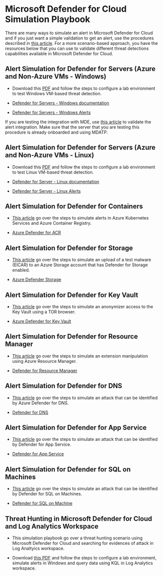 
# Microsoft Defender for Cloud Simulation Playbook

There are many ways to simulate an alert in Microsoft Defender for Cloud and if you just want a simple validation to get an alert, use the procedures described in [this article](https://docs.microsoft.com/en-us/azure/security-center/security-center-alert-validation). For a more scenario-based approach, you have the resources below that you can use to validate different threat detections capabilities available in Microsoft Defender for Cloud.

## Alert Simulation for  Defender for Servers (Azure and Non-Azure VMs - Windows)

- Download this [PDF](https://github.com/Azure/Microsoft-Defender-for-Cloud/blob/main/Simulations/Microsoft%20Defender%20for%20Cloud%20Security%20Alerts%20Playbook_v3.pdf) and follow the steps to configure a lab environment to test Windows VM-based threat detection.

- [Defender for Servers - Windows documentation](https://docs.microsoft.com/en-us/azure/security-center/security-center-alerts-iaas#windows-)

- [Defender for Servers - Windows Alerts](https://docs.microsoft.com/en-us/azure/security-center/alerts-reference#alerts-windows)

If you are testing the integration with MDE, use [this article](https://docs.microsoft.com/en-us/azure/security-center/security-center-wdatp#test-the-feature) to validate the alert integration. Make sure that the server that you are testing this procedure is already onboarded and using MDATP.

## Alert Simulation for  Defender for Servers (Azure and Non-Azure VMs - Linux)

- Download this [PDF](https://github.com/Azure/Microsoft-Defender-for-Cloud/blob/main/Simulations/Microsoft%20Defender%20for%20cloud%20Linux%20Detections%20V3.pdf) and follow the steps to configure a lab environment to test Linux VM-based threat detection.

- [Defender for Server - Linux documentation](https://docs.microsoft.com/en-us/azure/security-center/security-center-alerts-iaas#linux-)

- [Defender for Server - Linux Alerts](https://docs.microsoft.com/en-us/azure/security-center/alerts-reference#alerts-linux)


## Alert Simulation for  Defender for Containers
- [This article](https://techcommunity.microsoft.com/t5/azure-security-center/how-to-demonstrate-the-new-containers-features-in-azure-security/ba-p/1011270) go over the steps to simulate alerts in Azure Kubernetes Services and Azure Container Registry.

- [Azure Defender for ACR](https://docs.microsoft.com/en-us/azure/security-center/defender-for-container-registries-introduction)


## Alert Simulation for Defender for Storage
- [This article](https://techcommunity.microsoft.com/t5/azure-security-center/validating-atp-for-azure-storage-detections-in-azure-security/ba-p/1068131) go over the steps to simulate an upload of a test malware (EICAR) to an Azure Storage account that has Defender for Storage enabled.

- [Azure Defender Storage](https://docs.microsoft.com/en-us/azure/security-center/defender-for-storage-introduction)

## Alert Simulation for Defender for Key Vault
- [This article](https://techcommunity.microsoft.com/t5/azure-security-center/validating-azure-key-vault-threat-detection-in-azure-security/ba-p/1220336) go over the steps to simulate an anonymizer access to the Key Vault using a TOR browser.

- [Azure Defender for Key Vault](https://docs.microsoft.com/en-us/azure/security-center/defender-for-key-vault-introduction)

## Alert Simulation for Defender for Resource Manager
- [This article](https://techcommunity.microsoft.com/t5/azure-security-center/validating-azure-defender-for-resource-manager-alerts/ba-p/2227469) go over the steps to simulate an extension manipulation using Azure Resource Manager.

- [Defender for Resource Manager](https://docs.microsoft.com/en-us/azure/security-center/defender-for-resource-manager-introduction)

## Alert Simulation for Defender for DNS
- [This article](https://techcommunity.microsoft.com/t5/azure-security-center/validating-azure-defender-for-dns-alerts/ba-p/2227845) go over the steps to simulate an attack that can be identified by Azure Defender for DNS.

- [Defender for DNS](https://docs.microsoft.com/en-us/azure/security-center/defender-for-dns-introduction)

## Alert Simulation for Defender for App Service
- [This article](https://techcommunity.microsoft.com/t5/azure-security-center/azure-defender-poc-series-azure-defender-for-app-service/ba-p/2652443) go over the steps to simulate an attack that can be identified by Defender for App Service.

- [Defender for App Service](https://docs.microsoft.com/en-us/azure/security-center/defender-for-app-service-introduction)

## Alert Simulation for Defender for SQL on Machines
- [This article](https://techcommunity.microsoft.com/t5/microsoft-defender-for-cloud/validating-alerts-on-microsoft-defender-for-sql-on-machines/ba-p/3070714) go over the steps to simulate an attack that can be identified by Defender for SQL on Machines.

- [Defender for SQL on Machine](https://docs.microsoft.com/en-us/azure/defender-for-cloud/defender-for-sql-usage)

## Threat Hunting in Microsoft Defender for Cloud and Log Analytics Workspace

- This simulation playbook go over a threat hunting scenario using Microsoft Defender for Cloud and searching for evidences of attack in Log Analtyics workspace.

- Download [this PDF](https://github.com/Azure/Azure-Security-Center/blob/master/Simulations/Azure%20Security%20Center%20Hunting%20Playbook_V2.pdf) and follow the steps to configure a lab environment, simulate alerts in Windows and query data using KQL in Log Analytics workspace.
